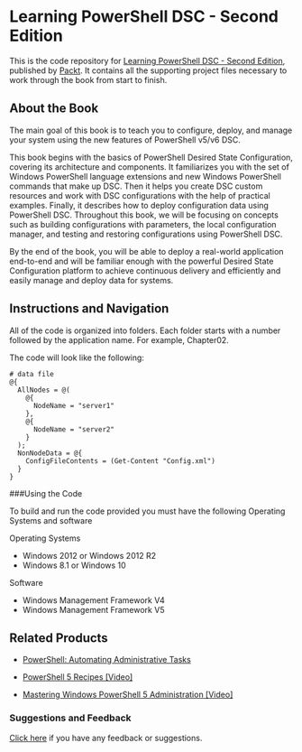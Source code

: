 # Learning PowerShell DSC - Second Edition

This is the code repository for [Learning PowerShell DSC - Second Edition](https://www.packtpub.com/networking-and-servers/learning-powershell-dsc-second-edition?utm_source=github&utm_medium=repository&utm_campaign=9781787287242), published by [Packt](https://www.packtpub.com/?utm_source=github). It contains all the supporting project files necessary to work through the book from start to finish.

## About the Book
The main goal of this book is to teach you to configure, deploy, and manage your system using the new features of PowerShell v5/v6 DSC.

This book begins with the basics of PowerShell Desired State Configuration, covering its architecture and components. It familiarizes you with the set of Windows PowerShell language extensions and new Windows PowerShell commands that make up DSC. Then it helps you create DSC custom resources and work with DSC configurations with the help of practical examples. Finally, it describes how to deploy configuration data using PowerShell DSC. Throughout this book, we will be focusing on concepts such as building configurations with parameters, the local configuration manager, and testing and restoring configurations using PowerShell DSC.

By the end of the book, you will be able to deploy a real-world application end-to-end and will be familiar enough with the powerful Desired State Configuration platform to achieve continuous delivery and efficiently and easily manage and deploy data for systems.

## Instructions and Navigation
All of the code is organized into folders. Each folder starts with a number followed by the application name. For example, Chapter02.



The code will look like the following:
```
# data file
@{
  AllNodes = @(
    @{
      NodeName = "server1"
    },
    @{
      NodeName = "server2"
    }
  );
  NonNodeData = @{
    ConfigFileContents = (Get-Content "Config.xml")
  }
}
```
###Using the Code

To build and run the code provided you must have the following Operating Systems and software

Operating Systems

- Windows 2012 or Windows 2012 R2
- Windows 8.1 or Windows 10

Software

- Windows Management Framework V4
- Windows Management Framework V5


## Related Products
* [PowerShell: Automating Administrative Tasks](https://www.packtpub.com/networking-and-servers/powershell-automating-administrative-tasks?utm_source=github&utm_medium=repository&utm_campaign=9781787123755)

* [PowerShell 5 Recipes [Video]](https://www.packtpub.com/networking-and-servers/powershell-5-recipes-video?utm_source=github&utm_medium=repository&utm_campaign=9781787124820)

* [Mastering Windows PowerShell 5 Administration [Video]](https://www.packtpub.com/networking-and-servers/mastering-windows-powershell-5-administration-video?utm_source=github&utm_medium=repository&utm_campaign=9781786467980)

### Suggestions and Feedback
[Click here](https://docs.google.com/forms/d/e/1FAIpQLSe5qwunkGf6PUvzPirPDtuy1Du5Rlzew23UBp2S-P3wB-GcwQ/viewform) if you have any feedback or suggestions.
